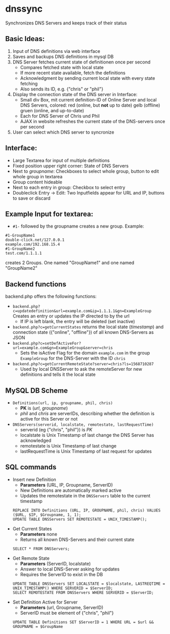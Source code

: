 # dnssync
Synchronizes DNS Servers and keeps track of their status

## Basic Ideas:
1. Input of DNS definitions via web interface
2. Saves and backups DNS definitions in mysql DB
3. DNS Server fetches current state of definitionen once per second
	* Compares fetched state with local state
	* If more recent state available, fetch the definitions
  	* Acknowledgment by sending current local state with every state fetching
	* Also sends its ID, e.g. {"chris" or "phil"}
4. Display the connection state of the DNS server in Interface:
	* Small div Box, mit current definition-ID of Online Server and local DNS Servers, colored: 
		red (online, but **not** up to date)
		gelb (offline)
		gruen (online, and up-to-date)
	* Each for DNS Server of Chris und Phil
	* AJAX in website refreshes the current state of the DNS-servers once per second
5. User can select which DNS server to syncronize


## Interface: 
* Large Textarea for input of multiple definitions
* Fixed position upper right corner: State of DNS Servers
* Next to _groupname_: Checkboxes to select whole group, button to edit whole group in textarea
* Group content hideable
* Next to each entry in group: Checkbox to select entry
* Doubleclick Entry -> Edit: Two Inputfields appear for URL and IP, buttons to save or discard


## Example Input for textarea:

* `#1-` followed by the groupname creates a new group. 
Example:
```
#1-GroupName1
double-click.net/127.0.0.1
example.com/192.168.15.4
#1-GroupName2
test.com/1.1.1.1
```
creates 2 Groups. One named "GroupName1" and one named "GroupName2"


## Backend functions
backend.php offers the following functions:
* `backend.php?c=updatedefinition&url=example.com&ip=1.1.1.1&gn=ExampleGroup` Creates an entry or updates the IP directed to by the url
	* If IP is left blank, the entry will be deleted (set inactive)
* `backend.php?c=getCurrentStates` returns the local state (_timestamp_) and connection state ({"online", "offline"}) of all known DNS-Servers as JSON
* `backend.php?c=setDefActiveFor?url=example.com&gn=ExampleGroup&server=chris`
	* Sets the isActive Flag for the domain `example.com` in the group `ExampleGroup` for the DNS-Server with the ID `chris`
* `backend.php?c=getCurrentRemoteState?server=chris?ls=1568710287`
    * Used by local DNSServer to ask the remoteServer for new definitions and tells it the local state
## MySQL DB Scheme
* `Definitions(url, ip, groupname, phil, chris)` 
    * **PK** is (_url_, _groupname_)
    * _phil_ and _chris_ are serverIDs, describing whether the definition is active for this Server or not
* `DNSServers(serverid, localstate, remotestate, lastRequestTime)` 
	* serverid (eg {"chris", "phil"}) is *PK*
	* localstate is Unix Timestamp of last change the DNS Server has acknowledged
	* remotestate is Unix Timestamp of last change
	* lastRequestTime is Unix Timestamp of last request for updates

## SQL commands
* Insert new Definition
    * **Parameters** (URL, IP, Groupname, ServerID)
    * New Definitions are automatically marked active
    * Updates the remotestate in the `DNSServers` table to the current timestamp
    ```
  REPLACE INTO Definitions (URL, IP, GROUPNAME, phil, chris) VALUES ($URL, $IP, $Groupname, 1, 1);
  UPDATE TABLE DNSServers SET REMOTESTATE = UNIX_TIMESTAMP();
  ```
* Get Current States
    * **Parameters** none
    * Returns all known DNS-Servers and their current state
    ```
    SELECT * FROM DNSServers;
    ```
* Get Remote State
    * **Parameters** (ServerID, localstate)
    * Answer to local DNS-Server asking for updates
    * Requires the ServerID to exist in the DB
    ```
    UPDATE TABLE DNSServers SET LOCALSTATE = $localstate, LASTREQTIME = UNIX_TIMESTAMP() WHERE SERVERID = $ServerID;
    SELECT REMOTESTATE FROM DNSServers WHERE SERVERID = $ServerID;
    ```
* Set Definition Active for Server
    * **Parameters** (url, Groupname, ServerID)
    * ServerID must be element of {"chris", "phil"}
    ```
    UPDATE TABLE Definitions SET $ServerID = 1 WHERE URL = $url && GROUPNAME = $GroupName
    ```